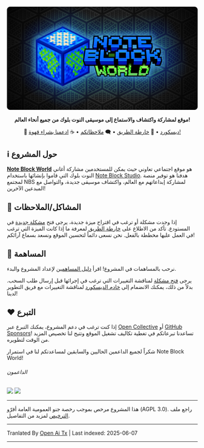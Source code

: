 <p align="center">
  <a href="https://noteblock.world">
    <img src="https://raw.githubusercontent.com/OpenNBS/NoteBlockWorld/main/img/header.png" alt="Note Block World header" />
  </a>
</p>

<p align="center">
  <strong>
    موقع لمشاركة واكتشاف والاستماع إلى موسيقى النوت بلوك من جميع أنحاء العالم!
  </strong>
</p>

<p align="center">
  👥 <a href="https://discord.gg/note-block-world-608692895179997252">ديسكورد</a> • 
  📆 <a href="https://github.com/orgs/OpenNBS/projects/4">خارطة الطريق</a> • 
  🗨 <a href="https://github.com/OpenNBS/NoteBlockWorld/issues/new/choose">ملاحظاتكم</a> • 
  ☕ <a href="https://opencollective.com/opennbs/donate">ادعمنا بشراء قهوة!</a>
</p>

## ℹ حول المشروع

[**Note Block World**](https://noteblock.world/) هو موقع اجتماعي تعاوني حيث يمكن للمستخدمين مشاركة أغاني النوت بلوك التي قاموا بإنشائها باستخدام [Note Block Studio](https://noteblock.studio/). هدفنا هو توفير منصة لمجتمع NBS لمشاركة إبداعاتهم مع العالم، واكتشاف موسيقى جديدة، والتواصل مع المبدعين الآخرين!

## 💬 المشاكل/الملاحظات

إذا وجدت مشكلة أو ترغب في اقتراح ميزة جديدة، يرجى فتح [مشكلة جديدة](https://raw.githubusercontent.com/OpenNBS/NoteBlockWorld/main/issues/new/choose) في المستودع. تأكد من الاطلاع على [خارطة الطريق](https://github.com/orgs/OpenNBS/projects/4) لمعرفة ما إذا كانت الميزة التي ترغب في العمل عليها مخططة بالفعل. نحن نسعى دائماً لتحسين الموقع ونسعد بسماع آرائكم!

## 🔧 المساهمة

نرحب بالمساهمات في المشروع! اقرأ [دليل المساهمين](https://raw.githubusercontent.com/OpenNBS/NoteBlockWorld/main/CONTRIBUTING.md) لإعداد المشروع والبدء.

يرجى [فتح مشكلة](https://raw.githubusercontent.com/OpenNBS/NoteBlockWorld/main/issues/new/choose) لمناقشة التغييرات التي ترغب في إجرائها قبل إرسال طلب السحب. بدلاً من ذلك، يمكنك الانضمام إلى [خادم الديسكورد](https://discord.gg/note-block-world-608692895179997252) لمناقشة التغييرات مع فريق التطوير لدينا!

## ❤ التبرع

إذا كنت ترغب في دعم المشروع، يمكنك التبرع عبر [Open Collective](https://opencollective.com/opennbs/donate) أو [GitHub Sponsors](https://github.com/sponsors/OpenNBS)! تساعدنا تبرعاتكم في تغطية تكاليف تشغيل الموقع وتتيح لنا تخصيص المزيد من الوقت لتطويره.

شكراً لجميع الداعمين الحاليين والسابقين لمساعدتكم لنا في استمرار Note Block World!

###### الداعمون

<img src="https://opencollective.com/opennbs/backers.svg" height="48px"/>
<img src="https://opencollective.com/opennbs/sponsors.svg" height="48px"/>

---

هذا المشروع مرخص بموجب رخصة جنو العمومية العامة أفرّو (AGPL 3.0). راجع ملف [الترخيص](https://raw.githubusercontent.com/OpenNBS/NoteBlockWorld/main/LICENSE) لمزيد من التفاصيل.


---


Tranlated By [Open Ai Tx](https://github.com/OpenAiTx/OpenAiTx) | Last indexed: 2025-06-07


---